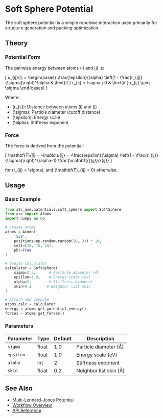 # Soft Sphere Potential

The soft sphere potential is a simple repulsive interaction used primarily for structure generation and packing optimization.

## Theory

### Potential Form

The pairwise energy between atoms \(i\) and \(j\) is:

\[
u_{ij}(r) = \begin{cases}
\frac{\epsilon}{\alpha} \left(1 - \frac{r_{ij}}{\sigma}\right)^\alpha & \text{if } r_{ij} < \sigma \\
0 & \text{if } r_{ij} \geq \sigma
\end{cases}
\]

Where:

- \(r_{ij}\): Distance between atoms \(i\) and \(j\)
- \(\sigma\): Particle diameter (cutoff distance)
- \(\epsilon\): Energy scale
- \(\alpha\): Stiffness exponent

### Force

The force is derived from the potential:

\[
\mathbf{F}_{ij} = -\nabla u_{ij} = -\frac{\epsilon}{\sigma} \left(1 - \frac{r_{ij}}{\sigma}\right)^{\alpha-1} \frac{\mathbf{r}_{ij}}{r_{ij}}
\]

for \(r_{ij} < \sigma\), and \(\mathbf{F}_{ij} = 0\) otherwise.

## Usage

### Basic Example

```python
from a2c_ase.potentials.soft_sphere import SoftSphere
from ase import Atoms
import numpy as np

# Create atoms
atoms = Atoms(
    'Si8',
    positions=np.random.random((8, 3)) * 10,
    cell=[10, 10, 10],
    pbc=True
)

# Create calculator
calculator = SoftSphere(
    sigma=2.5,      # Particle diameter (Å)
    epsilon=1.0,    # Energy scale (eV)
    alpha=2,        # Stiffness exponent
    skin=0.2       # Neighbor list skin
)

# Attach and compute
atoms.calc = calculator
energy = atoms.get_potential_energy()
forces = atoms.get_forces()
```

### Parameters

| Parameter | Type | Default | Description |
|-----------|------|---------|-------------|
| `sigma` | float | 1.0 | Particle diameter (Å) |
| `epsilon` | float | 1.0 | Energy scale (eV) |
| `alpha` | int | 2 | Stiffness exponent |
| `skin` | float | 0.2 | Neighbor list skin (Å) |

## See Also

- [Multi-Lennard-Jones Potential](multi-lj.md)
- [Workflow Overview](../user-guide/workflow.md)
- [API Reference](../api/potentials.md)

